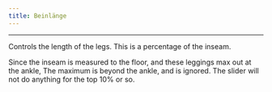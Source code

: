 ```yaml
---
title: Beinlänge
---
```


***

Controls the length of the legs. This is a percentage of the inseam.

<note>

Since the inseam is measured to the floor, and these leggings max out at the ankle,
The maximum is beyond the ankle, and is ignored. The slider will not do anything
for the top 10% or so.

</note>
